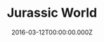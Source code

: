---
title: "Jurassic World"
year: 2015
date: 2016-03-12T00:00:00.000Z
permalink: /almanac/movies/2016-03-12-jurassic-world/index.html
rating: 3
---
